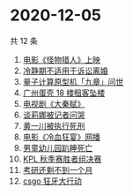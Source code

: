 # 2020-12-05

共 12 条

<!-- BEGIN ZHIHUSEARCH -->
<!-- 最后更新时间 Sat Dec 05 2020 13:06:33 GMT+0800 (CST) -->
1. [电影《怪物猎人》上映](https://www.zhihu.com/search?q=怪物猎人电影)
1. [冷静期不适用于诉讼离婚](https://www.zhihu.com/search?q=离婚冷静期)
1. [量子计算原型机「九章」问世](https://www.zhihu.com/search?q=九章)
1. [广州蛋壳 18 楼租客坠楼](https://www.zhihu.com/search?q=广州蛋壳坠楼)
1. [电视剧《大秦赋》](https://www.zhihu.com/search?q=大秦赋)
1. [谈莉娜被记者问哭](https://www.zhihu.com/search?q=谈莉娜)
1. [黄一川被执行死刑](https://www.zhihu.com/search?q=黄一川)
1. [电影《冷血狂宴》网播](https://www.zhihu.com/search?q=冷血狂宴)
1. [男童幼儿园趴睡死亡](https://www.zhihu.com/search?q=幼儿园午睡死亡)
1. [KPL 秋季赛胜者组决赛](https://www.zhihu.com/search?q=ag)
1. [考研还剩不到一个月](https://www.zhihu.com/search?q=考研)
1. [csgo 狂牙大行动](https://www.zhihu.com/search?q=csgo大行动)
<!-- END ZHIHUSEARCH -->
